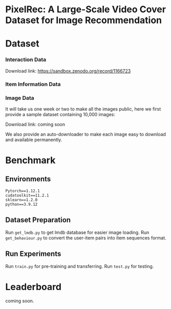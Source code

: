 # PixelRec: A Large-Scale Video Cover Dataset for Image Recommendation


# Dataset
### Interaction Data
Download link: https://sandbox.zenodo.org/record/1166723

### Item Information Data

### Image Data
It will take us one week or two to make all the images public, here we first provide a sample dataset containing 10,000 images:

Download link: coming soon

We also provide an auto-downloader to make each image easy to download and available permanently. 

# Benchmark
## Environments
```
Pytorch==1.12.1
cudatoolkit==11.2.1
sklearn==1.2.0
python==3.9.12
```
## Dataset Preparation
Run `get_lmdb.py` to get lmdb database for easier image loading. Run `get_behaviour.py` to convert the user-item pairs into item sequences format.
## Run Experiments
Run `train.py` for pre-training and transferring. Run `test.py` for testing.

# Leaderboard
coming soon.
